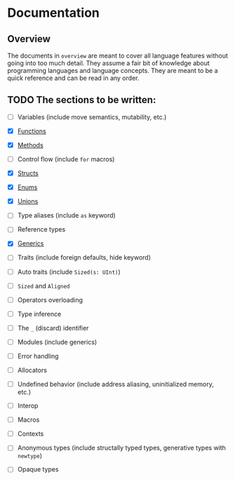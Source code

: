 
# Documentation

## Overview

The documents in `overview` are meant to cover all language features without going into too much detail.
They assume a fair bit of knowledge about programming languages and language concepts.
They are meant to be a quick reference and can be read in any order.

## **TODO** The sections to be written:

- [ ] Variables (include move semantics, mutability, etc.)
- [x] [Functions](overview/functions_and_methods.md#Functions)
- [x] [Methods](overview/functions_and_methods.md#Methods)
- [ ] Control flow (include `for` macros)
- [x] [Structs](overview/structs.md)
- [x] [Enums](overview/enums_and_unions.md#Enums)
- [x] [Unions](overview/enums_and_unions.md#Unions)
- [ ] Type aliases (include `as` keyword)
- [ ] Reference types
- [x] [Generics](overview/generics)
- [ ] Traits (include foreign defaults, hide keyword)
- [ ] Auto traits (include `Sized(s: UInt)`)
- [ ] `Sized` and `Aligned`
- [ ] Operators overloading
- [ ] Type inference
- [ ] The `_` (discard) identifier
- [ ] Modules (include generics)
- [ ] Error handling
- [ ] Allocators
- [ ] Undefined behavior (include address aliasing, uninitialized memory, etc.)
- [ ] Interop
- [ ] Macros
- [ ] Contexts
- [ ] Anonymous types (include structally typed types, generative types with `newtype`)
- [ ] Opaque types

